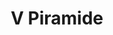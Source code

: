 ---
title: V Piramide

mediaPath: /videos/p_06_anon741a-1080p.mp4
mediaPosition:  [296275.73523494444,4633679.405492418,128.8302519253152]
mediaRotation:  [-0.6765413323171713,-0.2533805698351245,-0.24251043310449974,-0.6475174146940006]
mediaScale: 1
cameraFOV: 37.80

cameraPosition:  [296278.09781891824,4633676.693793407,128.67250073529024]
cameraTarget:  [296275.0395278921,4633680.204002925,128.87670471456474]
# Pair of camera points and targets: [final point], ... , [entrance point]
cameraPath: [
    [[],[]]
]

animationEntry: 
---